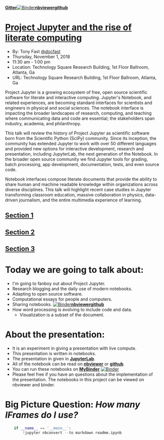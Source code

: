 
[__Gitter__](https://gitter.im/gvu-2018-11/Lobby?source=orgpage)[![Binder](https://mybinder.org/badge.svg)](https://mybinder.org/v2/gh/tonyfast/gvu/master)[__nbviewer__](http://nbviewer.jupyter.org/github/tonyfast/gvu/blob/master/readme.ipynb)[__github__](https://github.com/tonyfast/gvu)

#  [Project Jupyter and the rise of literate computing](https://www.cc.gatech.edu/hg/item/613206)

* By: Tony Fast [@docfast](https://twitter.com/DocFast)
* Thursday, November 1, 2018
* 11:30 am - 1:00 pm
* Location: Technology Square Research Building, 1st Floor Ballroom, Atlanta, Ga
* URL: Technology Square Research Building, 1st Floor Ballroom, Atlanta, Ga

Project Jupyter is a growing ecosystem of free, open source scientific software for literate and interactive computing.  Jupyter's Notebook, and related experiences, are becoming standard interfaces for scientists and engineers in physical and social sciences.  The notebook interface is impacting the broader landscapes of research, computing, and teaching where communicating data and code are essential; the stakeholders span industry, academia, and philanthropy.  

This talk will review the history of Project Jupyter as scientific software born from the Scientific Python (SciPy) community.  Since its inception, the community has extended Jupyter to work with over 50 different languages and provided new options for interactive development, research and presentation, including JupyterLab, the next generation of the Notebook.  In the broader open source community we find Jupyter tools for grading, batch processing, app development, documentation, tests, and even source code.

Notebook interfaces compose literate documents that provide the ability to share human and machine readable knowledge within organizations across diverse disciplines.  This talk will highlight recent case studies in Jupyter transforming classroom education, massive collaboration in physics, data-driven journalism, and the entire multimedia experience of learning.

## [Section 1](src/0.md.ipynb)
## [Section 2](src/2.md.ipynb)
## [Section 3](src/3.md.ipynb)

# Today we are going to talk about:

* I'm going to fanboy out about Project Jupyter.
* Research blogging and the daily use of modern notebooks.
* Adapting to open source software.
* Computational essays for people and computers.
* Sharing notebooks.
    [![Binder](https://mybinder.org/badge.svg)](https://mybinder.org/v2/gh/tonyfast/gvu/master)[__nbviewer__](http://nbviewer.jupyter.org/github/tonyfast/gvu/blob/master/readme.ipynb)[__github__](https://github.com/tonyfast/gvu)
* How word processing is evolving to include code and data.
    * Visualization is a subset of the document.

# About the presentation:

* It is an experiment in giving a presentation with live compute.
* This presentation is written in notebooks.
* The presentation in given in [__JupyterLab__](https://jupyterlab.readthedocs.io).
* All of the notebook can be read on [__nbviewer__](http://nbviewer.jupyter.org/github/tonyfast/gvu/blob/master/readme.ipynb) or [__github__](https://github.com/tonyfast/gvu).
* You can run these notebooks on [__MyBinder__](https://mybinder.org) [![Binder](https://mybinder.org/badge.svg)](https://mybinder.org/v2/gh/tonyfast/gvu/master)
* Please feel free if you have an questions about the implementation of the presentation.  The  notebooks in this project can be viewed on nbviewer and binder.

# Big Picture Question: _How many IFrames do I use?_


```python
    if __name__ == '__main__':
        !jupyter nbconvert --to markdown readme.ipynb
```
